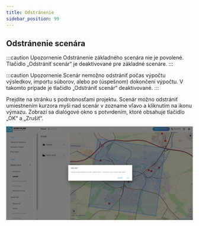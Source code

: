 ```yaml
---
title: Odstránenie
sidebar_position: 99
---
```


## Odstránenie scenára


:::caution Upozornenie
Odstránenie základného scenára nie je povolené. Tlačidlo „Odstrániť scenár“ je deaktivované pre základné scenáre.
:::

:::caution Upozornenie
Scenár nemožno odstrániť počas výpočtu výsledkov, importu súborov, alebo po (úspešnom) dokončení výpočtu. V takomto prípade je tlačidlo „Odstrániť scenár“ deaktivované.
:::

Prejdite na stránku s podrobnosťami projektu. Scenár možno odstrániť umiestnením kurzora myši nad scenár v zozname vľavo a kliknutím na ikonu výmazu. Zobrazí sa dialógové okno s potvrdením, ktoré obsahuje tlačidlo „OK“ a „Zrušiť“.

![Delete scenario: confirmation dialog](./images/scenario_delete_sk.png)
